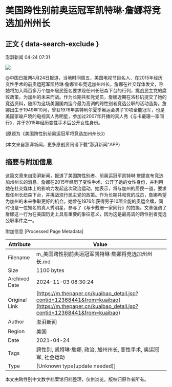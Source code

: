 # 美国跨性别前奥运冠军凯特琳·詹娜将竞选加州州长

## 正文 { data-search-exclude }


澎湃新闻 04-24 07:31

![](https://file.thepaper.cn/wap/v6/img/kb_zhaiyao.png) 

@中国日报网4月24日报道，当地时间周五，美国电视节目名人、在2015年经历变性手术的前奥运冠军凯特琳·詹娜宣布竞选加州州长。詹娜在社交媒体发文，称她将加入两百多万个加州居民签名要求现任州长纽森下台的行列，挑战民主党的腐败政策，为加州的未来而战。作为长期共和党党员，詹娜近期在洛杉矶提交了她的竞选资料，随即为这场美国国内迄今最为高调的跨性别者竞选公职的活动造势。詹娜出生于1949年10月，曾获1976年蒙特利尔夏季奥运会男子10项全能冠军，也是美国家喻户晓的电视真人秀明星，参加过2007年开播的真人秀《与卡戴珊一家同行》，并于2015年经历变性手术后公开女性身份。

(原题为《美国跨性别前奥运冠军将竞选加州州长》)

(本文来自澎湃新闻，更多原创资讯请下载“澎湃新闻”APP)

## 摘要与附加信息

<!-- tcd_abstract -->
这篇文章来自澎湃新闻，报道了美国跨性别者、前奥运冠军凯特琳·詹娜宣布竞选加州州长的消息。詹娜在2015年经历了变性手术，公开了她的女性身份，并利用她在社交媒体上的影响力发起这次政治运动。她表示，将与加州的居民一道，要求现任州长纽森下台，并挑战现行民主党的政策。作为长期共和党的成员，詹娜希望为加州的未来争取更好的机会。她曾在1976年获得男子10项全能的奥运金牌，同时也是一位知名的真人秀明星，参与了《与卡戴珊一家同行》的拍摄。文章强调了詹娜这一行为在美国历史上具有重要的象征意义，因为这是最高调的跨性别者竞选公职事件之一。
<!-- tcd_abstract_end -->

附加信息 [Processed Page Metadata]

| Attribute       | Value                                  |
|-----------------|----------------------------------------|
| Filename        | m_美国跨性别前奥运冠军凯特琳·詹娜将竞选加州州长.md                             |
| Size            | 1100 bytes                           |
| Archived Date   | 2024-11-03 08:30:24                             |
| Original Link   | [https://m.thepaper.cn/kuaibao_detail.jsp?contid=12368441&from=kuaibao](https://m.thepaper.cn/kuaibao_detail.jsp?contid=12368441&from=kuaibao)                       |
| Author          | 澎湃新闻                               |
| Region          | 美国                               |
| Date            | 2021-04-24                                 |
| Tags            | 跨性别, 凯特琳·詹娜, 政治, 加州州长, 变性手术, 奥运冠军, 社会运动                                 |
| Type            | [Unknown type(update needed)]                                 |
<!-- tcd_table_end -->

本文由跨性别中文数字档案馆归档整理，仅供浏览。版权归原作者所有。
